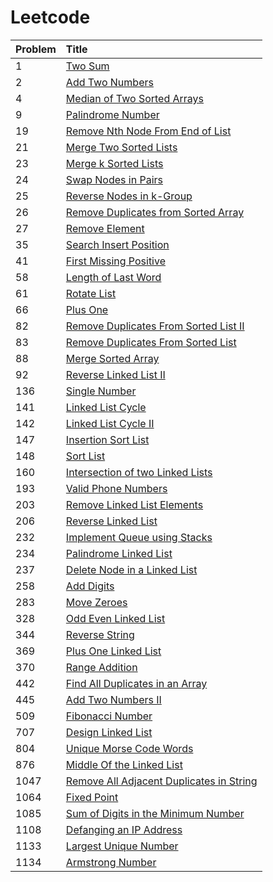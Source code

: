# Leetcode

| Problem | Title |
| :--- | :--- |
| 1 | [Two Sum](https://github.com/prakashpnvs/Leetcode/blob/master/src/easy/Two_Sum/Solution.java) |
| 2 | [Add Two Numbers](https://github.com/prakashpnvs/Leetcode/blob/master/src/medium/Add_Two_Numbers/Solution.java) |
| 4 | [Median of Two Sorted Arrays](https://github.com/prakashpnvs/Leetcode/blob/master/src/hard/Median_Of_Two_Sorted_Arrays/Solution.java) |
| 9 | [Palindrome Number](https://github.com/prakashpnvs/Leetcode/blob/master/src/easy/Palindrome_Number/Solution.java) |
| 19 | [Remove Nth Node From End of List](https://github.com/prakashpnvs/Leetcode/blob/master/src/medium/Remove_Nth_Node_From_End_Of_List/Solution.java) |
| 21 | [Merge Two Sorted Lists](https://github.com/prakashpnvs/Leetcode/blob/master/src/easy/Merge_Two_Sorted_Lists/Solution.java) |
| 23 | [Merge k Sorted Lists](https://github.com/prakashpnvs/Leetcode/blob/master/src/hard/Merge_k_Sorted_Lists/Solution.java)|
| 24 | [Swap Nodes in Pairs](https://github.com/prakashpnvs/Leetcode/blob/master/src/medium/Swap_Nodes_in_Pairs/Solution.java) |
| 25 | [Reverse Nodes in k-Group](https://github.com/prakashpnvs/Leetcode/blob/master/src/hard/Reverse_Nodes_in_K_Group/Solution.java) |
| 26 | [Remove Duplicates from Sorted Array](https://github.com/prakashpnvs/Leetcode/blob/master/src/easy/Remove_Duplicates_from_Sorted_Array/Solution.java) |
| 27 | [Remove Element](https://github.com/prakashpnvs/Leetcode/blob/master/src/easy/Remove_Element/Solution.java) |
| 35 | [Search Insert Position](https://github.com/prakashpnvs/Leetcode/blob/master/src/easy/Search_Insert_Position/Solution.java) |
| 41 | [First Missing Positive](https://github.com/prakashpnvs/Leetcode/blob/master/src/hard/First_Missing_Positive/Solution.java) |
| 58 | [Length of Last Word](https://github.com/prakashpnvs/Leetcode/blob/master/src/easy/Length_of_Last_Word/Solution.java) |
| 61 | [Rotate List](https://github.com/prakashpnvs/Leetcode/blob/master/src/medium/Rotate_List/Solution.java) |
| 66 | [Plus One](https://github.com/prakashpnvs/Leetcode/blob/master/src/easy/Plus_One/Solution.java) |
| 82 | [Remove Duplicates From Sorted List II](https://github.com/prakashpnvs/Leetcode/blob/master/src/medium/Remove_Duplicates_from_Sorted_List_II/Solution.java) |
| 83 | [Remove Duplicates From Sorted List](https://github.com/prakashpnvs/Leetcode/blob/master/src/easy/Remove_Duplicates_From_Sorted_List/Solution.java)|
| 88 | [Merge Sorted Array](https://github.com/prakashpnvs/Leetcode/blob/master/src/easy/Merge_Sorted_Array/Solution.java) |
| 92 | [Reverse Linked List II](https://github.com/prakashpnvs/Leetcode/blob/master/src/medium/Reverse_Linked_List_II/Solution.java) |
| 136 | [Single Number](https://github.com/prakashpnvs/Leetcode/blob/master/src/easy/Single_Number/Solution.java) |
| 141 | [Linked List Cycle](https://github.com/prakashpnvs/Leetcode/blob/e330b3c6107cd2188479f514513ecce92165fcc6/src/easy/Linked_List_Cycle/Solution.java)|
| 142 | [Linked List Cycle II](https://github.com/prakashpnvs/Leetcode/blob/master/src/medium/Linked_List_Cycle_II/Solution.java) |
| 147 | [Insertion Sort List](https://github.com/prakashpnvs/Leetcode/blob/master/src/medium/Insertion_Sort_List/Solution.java) |
| 148 | [Sort List](https://github.com/prakashpnvs/Leetcode/blob/master/src/medium/Sort_List/Solution.java) |
| 160 | [Intersection of two Linked Lists](https://github.com/prakashpnvs/Leetcode/blob/master/src/easy/Intersection_Of_Two_Linked_Lists/Solution.java) |
| 193 | [Valid Phone Numbers](https://github.com/prakashpnvs/Leetcode/blob/master/src/Shell/ValidPhoneNumbers.sh) |
| 203 | [Remove Linked List Elements](https://github.com/prakashpnvs/Leetcode/blob/master/src/easy/Remove_Linked_List_Elements/Solution.java)|
| 206 | [Reverse Linked List](https://github.com/prakashpnvs/Leetcode/blob/master/src/easy/Reverse_Linked_List/Solution.java)|
| 232 | [Implement Queue using Stacks](https://github.com/prakashpnvs/Leetcode/blob/master/src/easy/Implement_Queue_using_Stacks/MyQueue.java) |
| 234 | [Palindrome Linked List](https://github.com/prakashpnvs/Leetcode/blob/master/src/easy/Palindrome_Linked_List/Solution.java)|
| 237 | [Delete Node in a Linked List](https://github.com/prakashpnvs/Leetcode/blob/master/src/easy/Delete_Node_in_a_Linked_List/Solution.java)|
| 258 | [Add Digits](https://github.com/prakashpnvs/Leetcode/blob/master/src/easy/Add_Digits/Solution.java) |
| 283 | [Move Zeroes](https://github.com/prakashpnvs/Leetcode/blob/master/src/easy/Move_Zeroes/Solution.java)|
| 328 | [Odd Even Linked List](https://github.com/prakashpnvs/Leetcode/blob/master/src/medium/Odd_Even_Linked_List/Solution.java) |
| 344 | [Reverse String](https://github.com/prakashpnvs/Leetcode/blob/master/src/easy/Reverse_String/Solution.java) |
| 369 | [Plus One Linked List](https://github.com/prakashpnvs/Leetcode/blob/master/src/medium/Plus_One_Linked_List/Solution.java) |
| 370 | [Range Addition](https://github.com/prakashpnvs/Leetcode/blob/master/src/medium/Range_Addition/Solution.java) |
| 442 | [Find All Duplicates in an Array](https://github.com/prakashpnvs/Leetcode/blob/master/src/medium/Find_All_Duplicates_In_An_Array/Solution.java) |
| 445 | [Add Two Numbers II](https://github.com/prakashpnvs/Leetcode/blob/master/src/medium/Add_Two_Numbers_II/Solution.java)|
| 509 | [Fibonacci Number](https://github.com/prakashpnvs/Leetcode/blob/master/src/easy/Fibonacci_Number/Solution.java) |
| 707 | [Design Linked List](https://github.com/prakashpnvs/Leetcode/blob/master/src/easy/Design_Linked_List/Solution.java) |
| 804 | [Unique Morse Code Words](https://github.com/prakashpnvs/Leetcode/blob/master/src/easy/Unique_Morse_Code_Words/Solution.java) |
| 876 | [Middle Of the Linked List](https://github.com/prakashpnvs/Leetcode/blob/master/src/easy/Middle_of_the_Linked_List/Solution.java)|
| 1047 | [Remove All Adjacent Duplicates in String](https://github.com/prakashpnvs/Leetcode/blob/master/src/easy/Remove_All_Adjacent_Duplicates_In_String/Solution.java) |
| 1064 | [Fixed Point](https://github.com/prakashpnvs/Leetcode/blob/master/src/easy/Fixed_Point/Solution.java) |
| 1085 | [Sum of Digits in the Minimum Number](https://github.com/prakashpnvs/Leetcode/blob/master/src/easy/Sum_Of_Digits_In_The_Minimum_Number/Solution.java) |
| 1108 | [Defanging an IP Address](https://github.com/prakashpnvs/Leetcode/blob/master/src/easy/Defanging_An_IP_Address/Solution.java) |
| 1133 | [Largest Unique Number](https://github.com/prakashpnvs/Leetcode/blob/master/src/easy/Largest_Unique_Number/Solution.java) |
| 1134 | [Armstrong Number](https://github.com/prakashpnvs/Leetcode/blob/master/src/easy/Armstrong_Number/Solution.java) |
